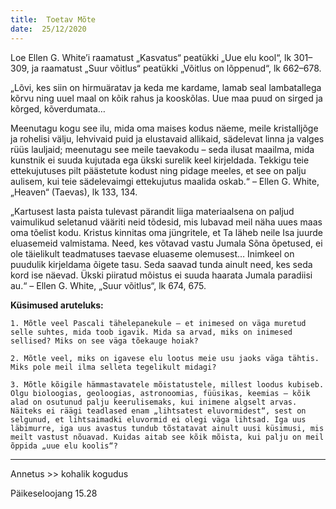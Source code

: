 ```yaml
---
title:  Toetav Mõte  
date:  25/12/2020  
---
```


Loe Ellen G. White’i raamatust „Kasvatus“ peatükki „Uue elu kool“, lk 301–309, ja raamatust „Suur võitlus“ peatükki „Võitlus on lõppenud“, lk 662–678.

„Lõvi, kes siin on hirmuäratav ja keda me kardame, lamab seal lambatallega kõrvu ning uuel maal on kõik rahus ja kooskõlas. Uue maa puud on sirged ja kõrged, kõverdumata…

Meenutagu kogu see ilu, mida oma maises kodus näeme, meile kristalljõge ja rohelisi välju, lehvivaid puid ja elustavaid allikaid, sädelevat linna ja valges rüüs lauljaid; meenutagu see meile taevakodu – seda ilusat maailma, mida kunstnik ei suuda kujutada ega ükski surelik keel kirjeldada. Tekkigu teie ettekujutuses pilt päästetute kodust ning pidage meeles, et see on palju aulisem, kui teie sädelevaimgi ettekujutus maalida oskab.“ – Ellen G. White, „Heaven“ (Taevas), lk 133, 134.

„Kartusest lasta paista tulevast pärandit liiga materiaalsena on paljud vaimulikud seletanud vääriti neid tõdesid, mis lubavad meil näha uues maas oma tõelist kodu. Kristus kinnitas oma jüngritele, et Ta läheb neile Isa juurde eluasemeid valmistama. Need, kes võtavad vastu Jumala Sõna õpetused, ei ole täielikult teadmatuses taevase eluaseme olemusest… Inimkeel on puudulik kirjeldama õigete tasu. Seda saavad tunda ainult need, kes seda kord ise näevad. Ükski piiratud mõistus ei suuda haarata Jumala paradiisi au.“ – Ellen G. White, „Suur võitlus“, lk 674, 675.

**Küsimused aruteluks:**

`1. Mõtle veel Pascali tähelepanekule – et inimesed on väga muretud selle suhtes, mida toob igavik. Mida sa arvad, miks on inimesed sellised? Miks on see väga tõekauge hoiak?`

`2. Mõtle veel, miks on igavese elu lootus meie usu jaoks väga tähtis. Miks pole meil ilma selleta tegelikult midagi?`

`3. Mõtle kõigile hämmastavatele mõistatustele, millest loodus kubiseb. Olgu bioloogias, geoloogias, astronoomias, füüsikas, keemias – kõik alad on osutunud palju keerulisemaks, kui inimene algselt arvas. Näiteks ei räägi teadlased enam „lihtsatest eluvormidest“, sest on selgunud, et lihtsaimadki eluvormid ei olegi väga lihtsad. Iga uus läbimurre, iga uus avastus tundub tõstatavat ainult uusi küsimusi, mis meilt vastust nõuavad. Kuidas aitab see kõik mõista, kui palju on meil õppida „uue elu koolis“?`

---
  
Annetus >> kohalik kogudus  
  
Päikeseloojang 15.28